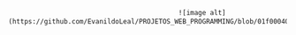 

                                               ![image alt](https://github.com/EvanildoLeal/PROJETOS_WEB_PROGRAMMING/blob/01f000408f9c18d47f69f645ed1ee40a8866489c/Exercicio_Web_Programming.jpg)
